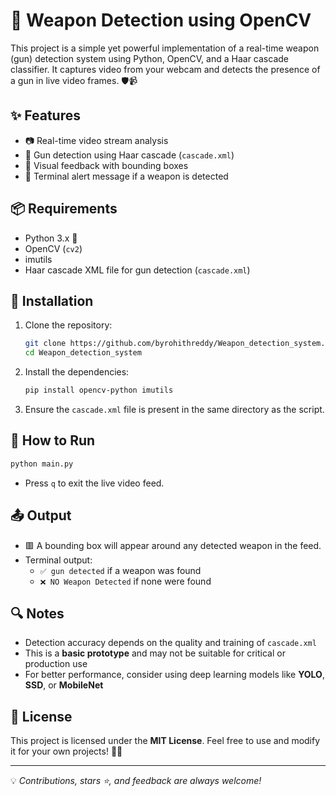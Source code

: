 # 🔫 Weapon Detection using OpenCV

This project is a simple yet powerful implementation of a real-time weapon (gun) detection system using Python, OpenCV, and a Haar cascade classifier. It captures video from your webcam and detects the presence of a gun in live video frames. 🛡️📹

## ✨ Features
- 📷 Real-time video stream analysis
- 🧠 Gun detection using Haar cascade (`cascade.xml`)
- 🔲 Visual feedback with bounding boxes
- 🔔 Terminal alert message if a weapon is detected

## 📦 Requirements
- Python 3.x 🐍
- OpenCV (`cv2`)
- imutils
- Haar cascade XML file for gun detection (`cascade.xml`)

## 🔧 Installation
1. Clone the repository:
   ```bash
   git clone https://github.com/byrohithreddy/Weapon_detection_system.git
   cd Weapon_detection_system
   ```

2. Install the dependencies:
   ```bash
   pip install opencv-python imutils
   ```

3. Ensure the `cascade.xml` file is present in the same directory as the script.

## 🚀 How to Run
```bash
python main.py
```
- Press `q` to exit the live video feed.

## 📤 Output
- 🟥 A bounding box will appear around any detected weapon in the feed.
- Terminal output:
  - `✅ gun detected` if a weapon was found
  - `❌ NO Weapon Detected` if none were found

## 🔍 Notes
- Detection accuracy depends on the quality and training of `cascade.xml`
- This is a **basic prototype** and may not be suitable for critical or production use
- For better performance, consider using deep learning models like **YOLO**, **SSD**, or **MobileNet**

## 📄 License
This project is licensed under the **MIT License**. Feel free to use and modify it for your own projects! 🧑‍💻

---
💡 *Contributions, stars ⭐, and feedback are always welcome!*

